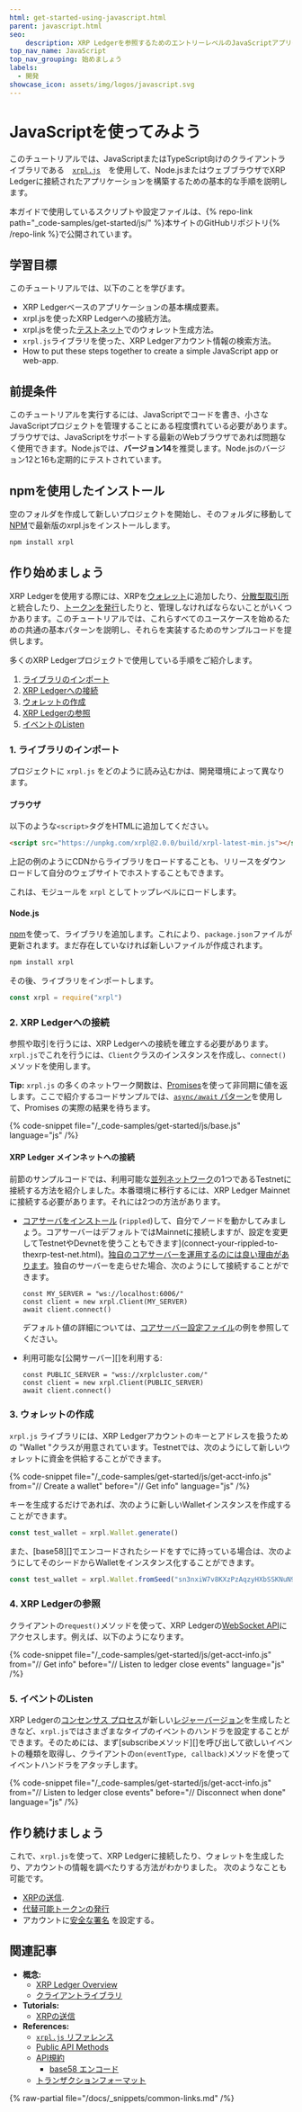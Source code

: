 ```yaml
---
html: get-started-using-javascript.html
parent: javascript.html
seo:
    description: XRP Ledgerを参照するためのエントリーレベルのJavaScriptアプリケーションを構築します。
top_nav_name: JavaScript
top_nav_grouping: 始めましょう
labels:
  - 開発
showcase_icon: assets/img/logos/javascript.svg
---
```

# JavaScriptを使ってみよう

このチュートリアルでは、JavaScriptまたはTypeScript向けのクライアントライブラリである　[`xrpl.js`](https://github.com/XRPLF/xrpl.js/)　を使用して、Node.jsまたはウェブブラウザでXRP Ledgerに接続されたアプリケーションを構築するための基本的な手順を説明します。

本ガイドで使用しているスクリプトや設定ファイルは、{% repo-link path="_code-samples/get-started/js/" %}本サイトのGitHubリポジトリ{% /repo-link %}で公開されています。


## 学習目標

このチュートリアルでは、以下のことを学びます。

* XRP Ledgerベースのアプリケーションの基本構成要素。
* xrpl.jsを使ったXRP Ledgerへの接続方法。
* xrpl.jsを使った[テストネット](/resources/dev-tools/xrp-faucets)でのウォレット生成方法。
* `xrpl.js`ライブラリを使った、XRP Ledgerアカウント情報の検索方法。
* How to put these steps together to create a simple JavaScript app or web-app.


## 前提条件

このチュートリアルを実行するには、JavaScriptでコードを書き、小さなJavaScriptプロジェクトを管理することにある程度慣れている必要があります。ブラウザでは、JavaScriptをサポートする最新のWebブラウザであれば問題なく使用できます。Node.jsでは、**バージョン14**を推奨します。Node.jsのバージョン12と16も定期的にテストされています。


## npmを使用したインストール

空のフォルダを作成して新しいプロジェクトを開始し、そのフォルダに移動して[NPM](https://www.npmjs.com/)で最新版のxrpl.jsをインストールします。

```sh
npm install xrpl
```


## 作り始めましょう

XRP Ledgerを使用する際には、XRPを[ウォレット](../../introduction/crypto-wallets.md)に追加したり、[分散型取引所](../../concepts/tokens/decentralized-exchange/index.md)と統合したり、[トークンを発行](../../concepts/tokens/index.md)したりと、管理しなければならないことがいくつかあります。このチュートリアルでは、これらすべてのユースケースを始めるための共通の基本パターンを説明し、それらを実装するためのサンプルコードを提供します。

多くのXRP Ledgerプロジェクトで使用している手順をご紹介します。

1. [ライブラリのインポート](#1-ライブラリのインポート)
1. [XRP Ledgerへの接続](#2-xrp-ledgerへの接続)
1. [ウォレットの作成](#3-ウォレットの作成)
1. [XRP Ledgerの参照](#4-xrp-ledgerの参照)
1. [イベントのListen](#5-イベントのlisten)

### 1. ライブラリのインポート

プロジェクトに `xrpl.js` をどのように読み込むかは、開発環境によって異なります。

#### ブラウザ

以下のような`<script>`タグをHTMLに追加してください。

```html
<script src="https://unpkg.com/xrpl@2.0.0/build/xrpl-latest-min.js"></script>
```

上記の例のようにCDNからライブラリをロードすることも、リリースをダウンロードして自分のウェブサイトでホストすることもできます。

これは、モジュールを `xrpl` としてトップレベルにロードします。

#### Node.js

[npm](https://www.npmjs.com/)を使って、ライブラリを追加します。これにより、`package.json`ファイルが更新されます。まだ存在していなければ新しいファイルが作成されます。

```sh
npm install xrpl
```

その後、ライブラリをインポートします。

```js
const xrpl = require("xrpl")
```


### 2. XRP Ledgerへの接続

参照や取引を行うには、XRP Ledgerへの接続を確立する必要があります。`xrpl.js`でこれを行うには、`Client`クラスのインスタンスを作成し、`connect()`メソッドを使用します。

**Tip:** `xrpl.js` の多くのネットワーク関数は、[Promises](https://developer.mozilla.org/en-US/docs/Web/JavaScript/Reference/Global_Objects/Promise)を使って非同期に値を返します。ここで紹介するコードサンプルでは、[`async/await` パターン](https://developer.mozilla.org/en-US/docs/Learn/JavaScript/Asynchronous/Async_await)を使用して、Promises の実際の結果を待ちます。

{% code-snippet file="/_code-samples/get-started/js/base.js" language="js" /%}

#### XRP Ledger メインネットへの接続

前節のサンプルコードでは、利用可能な[並列ネットワーク](../../concepts/networks-and-servers/parallel-networks.md)の1つであるTestnetに接続する方法を紹介しました。本番環境に移行するには、XRP Ledger Mainnetに接続する必要があります。それには2つの方法があります。

* [コアサーバをインストール](../../infrastructure/installation/index.md) (`rippled`)して、自分でノードを動かしてみましょう。コアサーバーはデフォルトではMainnetに接続しますが、設定を変更してTestnetやDevnetを使うこともできます](connect-your-rippled-to-thexrp-test-net.html)。[独自のコアサーバーを運用するのには良い理由があります](../../concepts/networks-and-servers/index.md#reasons-to-run-your-own-server)。独自のサーバーを走らせた場合、次のようにして接続することができます。

    ```
    const MY_SERVER = "ws://localhost:6006/"
    const client = new xrpl.Client(MY_SERVER)
    await client.connect()
    ```

    デフォルト値の詳細については、[コアサーバー設定ファイル](https://github.com/XRPLF/rippled/blob/c0a0b79d2d483b318ce1d82e526bd53df83a4a2c/cfg/rippled-example.cfg#L1562)の例を参照してください。

* 利用可能な[公開サーバー][]を利用する:

    ```
    const PUBLIC_SERVER = "wss://xrplcluster.com/"
    const client = new xrpl.Client(PUBLIC_SERVER)
    await client.connect()
    ```


### 3. ウォレットの作成

`xrpl.js` ライブラリには、XRP Ledgerアカウントのキーとアドレスを扱うための "Wallet "クラスが用意されています。Testnetでは、次のようにして新しいウォレットに資金を供給することができます。

{% code-snippet file="/_code-samples/get-started/js/get-acct-info.js" from="// Create a wallet" before="// Get info" language="js" /%}

キーを生成するだけであれば、次のように新しいWalletインスタンスを作成することができます。

```js
const test_wallet = xrpl.Wallet.generate()
```

また、[base58][]でエンコードされたシードをすでに持っている場合は、次のようにしてそのシードからWalletをインスタンス化することができます。

```js
const test_wallet = xrpl.Wallet.fromSeed("sn3nxiW7v8KXzPzAqzyHXbSSKNuN9") // テスト用シークレット、本番環境では使用しないでください
```

### 4. XRP Ledgerの参照

クライアントの`request()`メソッドを使って、XRP Ledgerの[WebSocket API](../../references/http-websocket-apis/api-conventions/request-formatting.md)にアクセスします。例えば、以下のようになります。

{% code-snippet file="/_code-samples/get-started/js/get-acct-info.js" from="// Get info" before="// Listen to ledger close events" language="js" /%}


### 5. イベントのListen

XRP Ledgerの[コンセンサス プロセス](../../concepts/consensus-protocol/index.md)が新しい[レジャーバージョン](../../concepts/ledgers/index.md)を生成したときなど、`xrpl.js`ではさまざまなタイプのイベントのハンドラを設定することができます。そのためには、まず[subscribeメソッド][]を呼び出して欲しいイベントの種類を取得し、クライアントの`on(eventType, callback)`メソッドを使ってイベントハンドラをアタッチします。

{% code-snippet file="/_code-samples/get-started/js/get-acct-info.js" from="// Listen to ledger close events" before="// Disconnect when done" language="js" /%}


## 作り続けましょう

これで、`xrpl.js`を使って、XRP Ledgerに接続したり、ウォレットを生成したり、アカウントの情報を調べたりする方法がわかりました。
次のようなことも可能です。

* [XRPの送信](../how-tos/send-xrp.md).
* [代替可能トークンの発行](../how-tos/use-tokens/issue-a-fungible-token.md)
* アカウントに[安全な署名](../../concepts/transactions/secure-signing.md) を設定する。


## 関連記事

- **概念:**
    - [XRP Ledger Overview](/about/)
    - [クライアントライブラリ](../../references/client-libraries.md)
- **Tutorials:**
    - [XRPの送信](../how-tos/send-xrp.md)
- **References:**
    - [`xrpl.js` リファレンス](https://js.xrpl.org/)
    - [Public API Methods](../../references/http-websocket-apis/public-api-methods/index.md)
    - [API規約](../../references/http-websocket-apis/api-conventions/index.md)
        - [base58 エンコード](../../references/protocol/data-types/base58-encodings.md)
    - [トランザクションフォーマット](../../references/protocol/transactions/index.md)

{% raw-partial file="/docs/_snippets/common-links.md" /%}
